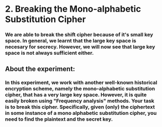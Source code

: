 # **2. Breaking the Mono-alphabetic Substitution Cipher**

### We are able to break the shift cipher because of it's small key space. In general, we learnt that the large key space is necesary for secrecy. However, we will now see that large key space is not always sufficient either.

## **About the experiment**:

### In this experiment, we work with another well-known historical encryption scheme, namely the mono-alphabetic substitution cipher, that has a very large key space. However, it is quite easily broken using "Frequency analysis" methods. Your task is to break this cipher. Specifically, given (only) the ciphertext in some instance of a mono alphabetic substitution cipher, you need to find the plaintext and the secret key.






